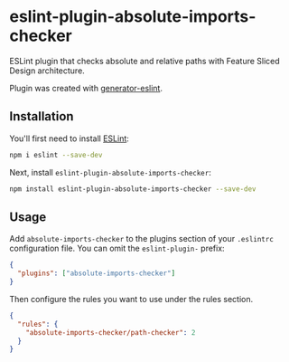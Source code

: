 # eslint-plugin-absolute-imports-checker

ESLint plugin that checks absolute and relative paths with Feature Sliced Design architecture.

Plugin was created with [generator-eslint](https://www.npmjs.com/package/generator-eslint).

## Installation

You'll first need to install [ESLint](https://eslint.org/):

```sh
npm i eslint --save-dev
```

Next, install `eslint-plugin-absolute-imports-checker`:

```sh
npm install eslint-plugin-absolute-imports-checker --save-dev
```

## Usage

Add `absolute-imports-checker` to the plugins section of your `.eslintrc` configuration file. You can omit the `eslint-plugin-` prefix:

```json
{
  "plugins": ["absolute-imports-checker"]
}
```

Then configure the rules you want to use under the rules section.

```json
{
  "rules": {
    "absolute-imports-checker/path-checker": 2
  }
}
```
